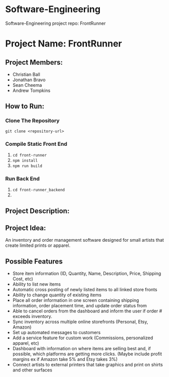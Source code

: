 # Software-Engineering
Software-Engineering project repo: FrontRunner

# Project Name: FrontRunner

## Project Members:
- Christian Ball 
- Jonathan Bravo
- Sean Cheema
- Andrew Tompkins

## How to Run:
### Clone The Repository
`git clone <repository-url>`

### Compile Static Front End
1. `cd front-runner`
2. `npm install`
3. `npm run build`

### Run Back End
1. `cd front-runner_backend`
2. 

## Project Description:
## Project Idea:
An inventory and order management software designed for small artists that create limited prints or apparel.

## Possible Features
- Store item information (ID, Quantity, Name, Description, Price, Shipping Cost, etc)
- Ability to list new items
- Automatic cross posting of newly listed items to all linked store fronts
- Ability to change quantity of existing items
- Place all order information in one screen containing shipping information, order placement time, and update order status from
- Able to cancel orders from the dashboard and inform the user if order # exceeds inventory.
- Sync inventory across multiple online storefronts (Personal, Etsy, Amazon)
- Set up automated messages to customers
- Add a service feature for custom work (Commissions, personalized apparel, etc)
- Dashboard with information on where items are selling best and, if possible, which platforms are getting more clicks. (Maybe include profit margins ex if Amazon take 5% and Etsy takes 3%)
- Connect artists to external printers that take graphics and print on shirts and other surfaces
